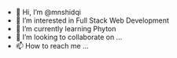 - 👋 Hi, I’m @mnshidqi
- 👀 I’m interested in Full Stack Web Development
- 🌱 I’m currently learning Phyton
- 💞️ I’m looking to collaborate on ...
- 📫 How to reach me ...

<!---
mnshidqi/mnshidqi is a ✨ special ✨ repository because its `README.md` (this file) appears on your GitHub profile.
You can click the Preview link to take a look at your changes.
--->
